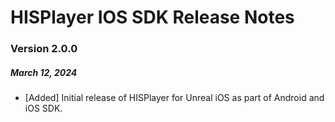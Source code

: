 # HISPlayer IOS SDK Release Notes
### Version 2.0.0
##### March 12, 2024
- [Added] Initial release of HISPlayer for Unreal iOS as part of Android and iOS SDK.
